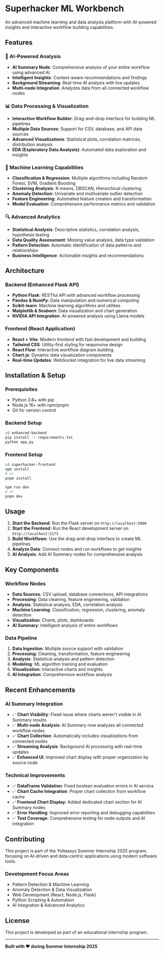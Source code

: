 # Superhacker ML Workbench

An advanced machine learning and data analysis platform with AI-powered insights and interactive workflow building capabilities.

## Features

### 🤖 AI-Powered Analysis
- **AI Summary Node**: Comprehensive analysis of your entire workflow using advanced AI
- **Intelligent Insights**: Context-aware recommendations and findings
- **Background Streaming**: Real-time AI analysis with live updates
- **Multi-node Integration**: Analyzes data from all connected workflow nodes

### 📊 Data Processing & Visualization
- **Interactive Workflow Builder**: Drag-and-drop interface for building ML pipelines
- **Multiple Data Sources**: Support for CSV, database, and API data sources
- **Advanced Visualizations**: Statistical plots, correlation matrices, distribution analysis
- **EDA (Exploratory Data Analysis)**: Automated data exploration and insights

### 🧠 Machine Learning Capabilities
- **Classification & Regression**: Multiple algorithms including Random Forest, SVM, Gradient Boosting
- **Clustering Analysis**: K-means, DBSCAN, Hierarchical clustering
- **Anomaly Detection**: Univariate and multivariate outlier detection
- **Feature Engineering**: Automated feature creation and transformation
- **Model Evaluation**: Comprehensive performance metrics and validation

### 🔍 Advanced Analytics
- **Statistical Analysis**: Descriptive statistics, correlation analysis, hypothesis testing
- **Data Quality Assessment**: Missing value analysis, data type validation
- **Pattern Detection**: Automatic identification of data patterns and relationships
- **Business Intelligence**: Actionable insights and recommendations

## Architecture

### Backend (Enhanced Flask API)
- **Python Flask**: RESTful API with advanced workflow processing
- **Pandas & NumPy**: Data manipulation and numerical computing
- **Scikit-learn**: Machine learning algorithms and utilities
- **Matplotlib & Seaborn**: Data visualization and chart generation
- **NVIDIA API Integration**: AI-powered analysis using Llama models

### Frontend (React Application)
- **React + Vite**: Modern frontend with fast development and building
- **Tailwind CSS**: Utility-first styling for responsive design
- **React Flow**: Interactive workflow diagram building
- **Chart.js**: Dynamic data visualization components
- **Real-time Updates**: WebSocket integration for live data streaming

## Installation & Setup

### Prerequisites
- Python 3.8+ with pip
- Node.js 16+ with npm/pnpm
- Git for version control

### Backend Setup
```bash
cd enhanced-backend
pip install -r requirements.txt
python app.py
```

### Frontend Setup
```bash
cd superhacker-frontend
npm install
# or
pnpm install

npm run dev
# or
pnpm dev
```

## Usage

1. **Start the Backend**: Run the Flask server on `http://localhost:5000`
2. **Start the Frontend**: Run the React development server on `http://localhost:5173`
3. **Build Workflows**: Use the drag-and-drop interface to create ML pipelines
4. **Analyze Data**: Connect nodes and run workflows to get insights
5. **AI Analysis**: Add AI Summary nodes for comprehensive analysis

## Key Components

### Workflow Nodes
- **Data Sources**: CSV upload, database connections, API integrations
- **Processing**: Data cleaning, feature engineering, validation
- **Analysis**: Statistical analysis, EDA, correlation analysis
- **Machine Learning**: Classification, regression, clustering, anomaly detection
- **Visualization**: Charts, plots, dashboards
- **AI Summary**: Intelligent analysis of entire workflows

### Data Pipeline
1. **Data Ingestion**: Multiple source support with validation
2. **Processing**: Cleaning, transformation, feature engineering
3. **Analysis**: Statistical analysis and pattern detection
4. **Modeling**: ML algorithm training and evaluation
5. **Visualization**: Interactive charts and insights
6. **AI Integration**: Comprehensive workflow analysis

## Recent Enhancements

### AI Summary Integration
- ✅ **Chart Visibility**: Fixed issue where charts weren't visible in AI Summary results
- ✅ **Multi-node Analysis**: AI Summary now analyzes all connected workflow nodes
- ✅ **Chart Collection**: Automatically includes visualizations from connected nodes
- ✅ **Streaming Analysis**: Background AI processing with real-time updates
- ✅ **Enhanced UI**: Improved chart display with proper organization by source node

### Technical Improvements
- ✅ **DataFrame Validation**: Fixed boolean evaluation errors in AI service
- ✅ **Chart Cache Integration**: Proper chart collection from workflow cache
- ✅ **Frontend Chart Display**: Added dedicated chart section for AI Summary nodes
- ✅ **Error Handling**: Improved error reporting and debugging capabilities
- ✅ **Test Coverage**: Comprehensive testing for node outputs and AI integration

## Contributing

This project is part of the Yottaasys Summer Internship 2025 program, focusing on AI-driven and data-centric applications using modern software tools.

### Development Focus Areas
- Pattern Detection & Machine Learning
- Anomaly Detection & Data Visualization
- Web Development (React, Node.js, Flask)
- Python Scripting & Automation
- AI Integration & Advanced Analytics

## License

This project is developed as part of an educational internship program.

---

**Built with ❤️ during Summer Internship 2025**